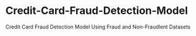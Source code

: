 # Credit-Card-Fraud-Detection-Model
Credit Card Fraud Detection Model Using Fraud and Non-Fraudlent Datasets
